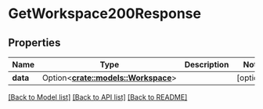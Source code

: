 # GetWorkspace200Response

## Properties

Name | Type | Description | Notes
------------ | ------------- | ------------- | -------------
**data** | Option<[**crate::models::Workspace**](Workspace.md)> |  | [optional]

[[Back to Model list]](../README.md#documentation-for-models) [[Back to API list]](../README.md#documentation-for-api-endpoints) [[Back to README]](../README.md)


